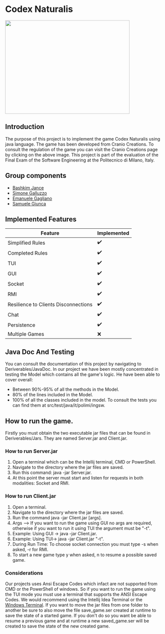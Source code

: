 # Codex Naturalis

<a href="https://www.craniocreations.it/prodotto/codex-naturalis"><img src="https://m.media-amazon.com/images/I/814qEh0JKdS._AC_UF1000,1000_QL80_.jpg" align="middle" width = 400px height = 300px></a>

## Introduction
The purpose of this project is to implement the game Codex Naturalis using java language. The game has been developed from Cranio Creations.
To consult the regulation of the game you can visit the Cranio Creations page by clicking on the above image. This project is part of the evaluation of the Final Exam of the Software Engineering at the Politecnico
di Milano, Italy.

## Group components
- <a href="https://github.com/BashkimJ">Bashkim Jance</a>
- <a href="https://github.com/SimoneGalluzzo">Simone Galluzzo</a>
- <a href="https://github.com/EmanueleGagliano">Emanuele Gagliano</a>
- <a href="https://github.com/samuelgiunca">Samuele Giunca</a>

## Implemented Features
| Feature | Implemented |
|---------|-------------|
|Simplified Rules       |    ✔️            |
| Completed Rules       |     ✔️        |
|TUI                    | ✔️             |
|GUI                    |✔️|
|Socket                 | ✔️|
|RMI                    | ✔️|
|Resilience to Clients Disconnections|✔️ |
|Chat|✔️|
|Persistence| ✔️|
|Multiple Games|❌ |

## Java Doc And Testing
You can consult the documentation of this project by navigating to Deriverables/JavaDoc. In our project we have been mostly concentrated in testing the Model which contains all the game's logic. He have been
able to cover overall:
- Between 90%-95% of all the methods in the Model.
- 80% of the lines included in the Model.
- 100% of all the classes included in the model.
To consult the tests you can find them at src/test/java/it/polimi/ingsw.

## How to run the game.
Firstly you must obtain the two executable jar files that can be found in Deriverables/Jars. They are named Server.jar and Client.jar.
### How to run Server.jar
1. Open a terminal which can be the Intellij terminal, CMD or PowerShell.
2. Navigate to the directory where the jar files are saved.
3. Run this command: java -jar Server.jar.
4. At this point the server must start and listen for requests in both modalities: Socket and RMI.

### How to run Client.jar
1. Open a terminal.
2. Navigate to the directory where the jar files are saved.
3. Run the command java -jar Client.jar [args].
4. Args --> If you want to run the game using GUI no args are required, otherwise if you want to run it using TUI the argument must be "-t".
5. Example: Using GUI -> java -jar Client.jar.
6. Example: Using TUI-> java -jar Client.jar "-t".
7. During Run Time: To choose socket connection you must type -s when asked, -r for RMI.
8. To start a new game type y when asked, n to resume a possible saved game.
### Considerations
Our projects uses Ansi Escape Codes which infact are not supported from CMD or the PowerShell of windows. So if you want to run the game using the TUI mode you must use a terminal that supports the ANSI Escape
Codes. We would recommend using the Intellij Idea Terminal or the <a href="https://learn.microsoft.com/it-it/windows/terminal/install">Windows Terminal</a>. If you want to move the jar files from one folder
to another be sure to also move the file save_game.ser created at runtime to save the state of a started game. If you don't do so you want be able to resume a previous game and at runtime a new saved_game.ser will 
be created to save the state of the new created game.
